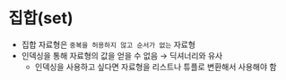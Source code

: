 # 집합(set)
- 집합 자료형은 ```중복을 허용하지 않고 순서가 없는``` 자료형
- 인덱싱을 통해 자료형의 값을 얻을 수 없음 → 딕셔너리와 유사
  - 인덱싱을 사용하고 싶다면 자료형을 리스트나 튜플로 변환해서 사용해야 함

<br><br>
